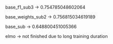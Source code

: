 base_f1_sub3 ->   0.754785048602064

base_weights_sub2 ->  0.756815034619189	

base_sub ->   0.648800451005366

elmo -> not finished due to long training duration
